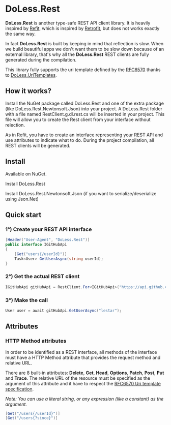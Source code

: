 # DoLess.Rest

**DoLess.Rest** is another type-safe REST API client library.
It is heavily inspired by [Refit](https://github.com/paulcbetts/refit), which is inspired by [Retrofit](http://square.github.io/retrofit), but does not works exactly the same way.

In fact **DoLess.Rest** is built by keeping in mind that reflection is slow. When we build beautiful apps we don't want them to be slow down because of an external library, that's why all the **DoLess.Rest** REST clients are fully generated during the compilation.

This library fully supports the uri template defined by the [RFC6570](http://tools.ietf.org/html/rfc6570) thanks to [DoLess.UriTemplates](https://github.com/letsar/DoLess.UriTemplates).

## How it works?

Install the NuGet package called DoLess.Rest and one of the extra package (like DoLess.Rest.Newtonsoft.Json) into your project.
A DoLess.Rest folder with a file named RestClient.g.dl.rest.cs will be inserted in your project.
This file will allow you to create the Rest client from your interface without relection.

As in Refit, you have to create an interface representing your REST API and use attributes to indicate what to do.
During the project compilation, all REST clients will be generated.

## Install

Available on NuGet.

Install DoLess.Rest

Install DoLess.Rest.Newtonsoft.Json (if you want to serialize/deserialize using Json.Net)

## Quick start

### 1°) Create your REST API interface

```csharp
[Header("User-Agent", "DoLess.Rest")]
public interface IGitHubApi
{
    [Get("users{/userId}")]
    Task<User> GetUserAsync(string userId);
}
```

### 2°) Get the actual REST client

```csharp
IGitHubApi gitHubApi = RestClient.For<IGitHubApi>("https://api.github.com");
```

### 3°) Make the call

```csharp
User user = await gitHubApi.GetUserAsync("lestar");
```

## Attributes

### HTTP Method attributes

In order to be identified as a REST interface, all methods of the interface must have a HTTP Method attribute that provides the request method and relative URL.

There are 8 built-in attributes: **Delete**, **Get**, **Head**, **Options**, **Patch**, **Post**, **Put** and **Trace**.
The relative URL of the resource must be specified as the argument of this attribute and it have to respect the [RFC6570 Uri template specification](http://tools.ietf.org/html/rfc6570).

*Note: You can use a literal string, or any expression (like a constant) as the argument.*

```csharp
[Get("/users{/userId}")]
[Get("/users{?since}")]
```

